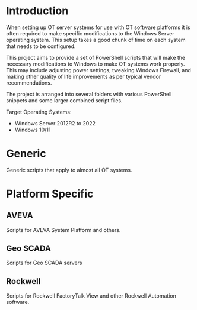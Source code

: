 # Introduction

When setting up OT server systems for use with OT software platforms it is often required to make specific modifications to the Windows Server operating system. This setup takes a good chunk of time on each system that needs to be configured. 

This project aims to provide a set of PowerShell scripts that will make the necessary modifications to Windows to make OT systems work properly. This may include adjusting power settings, tweaking Windows Firewall, and making other quality of life improvements as per typical vendor recommendations. 

The project is arranged into several folders with various PowerShell snippets and some larger combined script files. 

Target Operating Systems:
- Windows Server 2012R2 to 2022
- Windows 10/11

# Generic

Generic scripts that apply to almost all OT systems. 

# Platform Specific

## AVEVA

Scripts for AVEVA System Platform and others. 

## Geo SCADA

Scripts for Geo SCADA servers

## Rockwell

Scripts for Rockwell FactoryTalk View and other Rockwell Automation software. 




